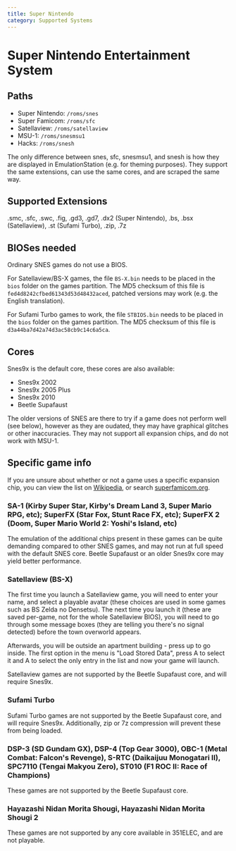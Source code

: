 ```yaml
---
title: Super Nintendo
category: Supported Systems
---
```


# Super Nintendo Entertainment System

## Paths
- Super Nintendo: `/roms/snes`
- Super Famicom: `/roms/sfc`
- Satellaview: `/roms/satellaview`
- MSU-1: `/roms/snesmsu1`
- Hacks: `/roms/snesh`

The only difference between snes, sfc, snesmsu1, and snesh is how they are displayed in EmulationStation (e.g. for theming purposes). They support the same extensions, can use the same cores, and are scraped the same way.

## Supported Extensions
.smc, .sfc, .swc, .fig, .gd3, .gd7, .dx2 (Super Nintendo), .bs, .bsx (Satellaview), .st (Sufami Turbo), .zip, .7z

## BIOSes needed
Ordinary SNES games do not use a BIOS. 

For Satellaview/BS-X games, the file `BS-X.bin` needs to be placed in the `bios` folder on the games partition. The MD5 checksum of this file is `fed4d8242cfbed61343d53d48432aced`, patched versions may work (e.g. the English translation).

For Sufami Turbo games to work, the file `STBIOS.bin` needs to be placed in the `bios` folder on the games partition. The MD5 checksum of this file is `d3a44ba7d42a74d3ac58cb9c14c6a5ca`.

## Cores
Snes9x is the default core, these cores are also available:
- Snes9x 2002
- Snes9x 2005 Plus
- Snes9x 2010
- Beetle Supafaust

The older versions of SNES are there to try if a game does not perform well (see below), however as they are oudated, they may have graphical glitches or other inaccuracies. They may not support all expansion chips, and do not work with MSU-1.

## Specific game info

If you are unsure about whether or not a game uses a specific expansion chip, you can view the list on [Wikipedia](https://en.wikipedia.org/wiki/List_of_Super_NES_enhancement_chips#List_of_Super_NES_games_that_use_enhancement_chips), or search [superfamicom.org](https://superfamicom.org/).

### SA-1 (Kirby Super Star, Kirby's Dream Land 3, Super Mario RPG, etc); SuperFX (Star Fox, Stunt Race FX, etc); SuperFX 2 (Doom, Super Mario World 2: Yoshi's Island, etc)
The emulation of the additional chips present in these games can be quite demanding compared to other SNES games, and may not run at full speed with the default SNES core. Beetle Supafaust or an older Snes9x core may yield better performance.

### Satellaview (BS-X)
The first time you launch a Satellaview game, you will need to enter your name, and select a playable avatar (these choices are used in some games such as BS Zelda no Densetsu). The next time you launch it (these are saved per-game, not for the whole Satellaview BIOS), you will need to go through some message boxes (they are telling you there's no signal detected) before the town overworld appears.

Afterwards, you will be outside an apartment building - press up to go inside. The first option in the menu is "Load Stored Data", press A to select it and A to select the only entry in the list and now your game will launch.

Satellaview games are not supported by the Beetle Supafaust core, and will require Snes9x.

### Sufami Turbo
Sufami Turbo games are not supported by the Beetle Supafaust core, and will require Snes9x. Additionally, zip or 7z compression will prevent these from being loaded.

### DSP-3 (SD Gundam GX), DSP-4 (Top Gear 3000), OBC-1 (Metal Combat: Falcon's Revenge), S-RTC (Daikaijuu Monogatari II), SPC7110 (Tengai Makyou Zero), ST010 (F1 ROC II: Race of Champions)
These games are not supported by the Beetle Supafaust core.

### Hayazashi Nidan Morita Shougi, Hayazashi Nidan Morita Shougi 2
These games are not supported by any core available in 351ELEC, and are not playable.
